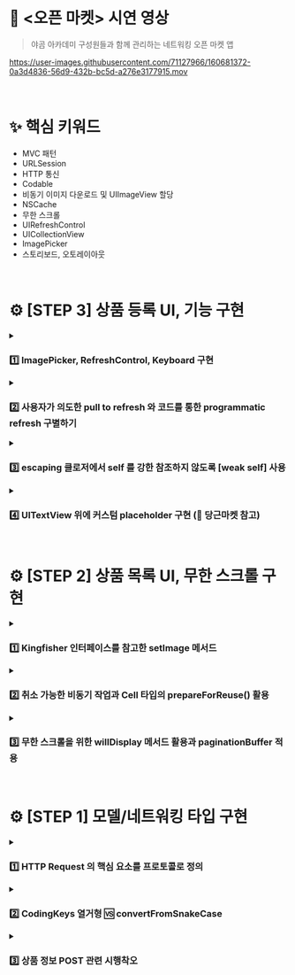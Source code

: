# 📱 <오픈 마켓> 시연 영상

> 야곰 아카데미 구성원들과 함께 관리하는 네트워킹 오픈 마켓 앱

https://user-images.githubusercontent.com/71127966/160681372-0a3d4836-56d9-432b-bc5d-a276e3177915.mov

<br>

# ✨ 핵심 키워드

- MVC 패턴
- URLSession
- HTTP 통신
- Codable
- 비동기 이미지 다운로드 및 UIImageView 할당
- NSCache
- 무한 스크롤
- UIRefreshControl
- UICollectionView
- ImagePicker
- 스토리보드, 오토레이아웃

<br>

# ⚙️ [STEP 3] 상품 등록 UI, 기능 구현

<details>
<summary><h3>1️⃣ ImagePicker, RefreshControl, Keyboard 구현</h3></summary>

|🖼️ ImagePicker 기능|♻️ RefreshControl 기능|↕️ Keyboard 대응|
|:-:|:-:|:-:|
|![ImagePicker 기능](https://user-images.githubusercontent.com/71127966/161112789-f8bd631e-8e3d-494f-8363-64cba1a3f7ab.gif)|![RefreshControl 기능](https://user-images.githubusercontent.com/71127966/161114708-f5193b2c-1084-418c-8ce4-fe66fd3cceb3.gif)|![Keyboard 대응](https://user-images.githubusercontent.com/71127966/161109574-bdd6c677-7df1-41b7-a56e-bccaa444f277.gif)|
|imagePicker Cell 을 클릭하면<br>사진첩에서 사진을 추가할 수 있습니다.<br>정방형으로 크롭이 가능합니다.<br>사진은 최대 5장까지 추가할 수 있습니다.|화면의 edge 를 당겨서(pulling)<br>새로고침(refresh) 할 수 있습니다.<br>상품등록에 성공하면 Modal 이 내려가고<br>화면이 새로고침되며 추가한 상품을 보여줍니다.|사용자가 textField/textView 를 터치하면<br>입력하는 데이터에 알맞은 키보드가 올라옵니다.<br>콘텐츠가 키보드에 의해 가려지면,<br>화면이 올라오며 대응합니다.|

</details>

<details>
<summary><h3>2️⃣ 사용자가 의도한 pull to refresh 와 코드를 통한 programmatic refresh 구별하기</h3></summary>

- [UIRefreshControl](https://developer.apple.com/documentation/uikit/uirefreshcontrol) 기능을 구현한 부분에서, 사용자가 의도적으로 `pull to refresh` 하는 경우와, `상품 등록`에 성공해서 그 상품을 보여주기 위해 `programmatic refresh` 하는 경우를 분기 처리하기 위해 `isRefreshing` 프로퍼티를 활용했습니다.
  - `isRefreshing` 프로퍼티가 `false` 라면 -> 상품 등록에 성공한 것이므로, 해당 상품이 정상적으로 등록된 걸 보여주기 위해, TableView 최상단으로 이동시킵니다. 

- DispatchQueue.main.async 가 아니라, `asyncAfter(deadline: .now() + 0.5)`를 사용한 이유는 따로 기술 블로그에 정리했습니다.
  - [[iOS] 당겨서 새로고침(Pull to Refresh) 상용앱처럼 구현하는 방법](https://bicycleforthemind.tistory.com/39)
  
```swift
// handleRefreshControl() 메서드 내부 로직 중에서, reloadData() 가 위치한 부분

DispatchQueue.main.asyncAfter(deadline: .now() + 0.5) {
    self.tableView.reloadData() // refresh 가 시작되면, Main Thread 에서 reloadData() 메서드 호출
    if self.refreshControl?.isRefreshing == false {
        self.scrollToTop(animated: false) // 상품 등록에 성공한 경우, TableView 의 최상단으로 이동
    }
    self.refreshControl?.endRefreshing()
}
```

</details>

<details>
<summary><h3>3️⃣ escaping 클로저에서 self 를 강한 참조하지 않도록 [weak self] 사용</h3></summary>

- escaping 클로저에서 `self`를 사용하는 경우, 클로저의 범위(scope) 수명 동안에는 self 에 대한 `강한 참조`를 유지합니다.
  - self 또한 참조 타입인 클로저의 `Reference Count(이하 RC)`를 1 증가시킵니다. 이로써 `클로저`와 `self` 사이에는 `강한 순환 참조`가 발생합니다.
  - 클로저의 실행이 완료되면, 클로저가 들고 있던 self 에 대한 강한 참조가 해제되면서, `self` 의 RC 가 1 감소합니다.
  - 하지만, 서버에 요청한 API 에 대한 응답이 정상적으로 돌아오지 않는다면, 클로저와 self 사이의 `강한 순환 참조`가 해결되지 않아 `메모리 누수`가 발생할 수 있습니다.

- 강한 순환 참조를 방지하기 위해, 클로저에서 `[self weak]`를 선언해 self 의 RC 가 올라가지 않도록 했습니다.
  - 프로젝트 전체에서 `self`를 사용하는 escaping 클로저 전체에 [self weak] 를 사용했습니다.
  - 📃 참고 블로그 [You don’t (always) need [weak self]](https://velog.io/@haanwave/Article-You-dont-always-need-weak-self)
  
```swift
// handleRefreshControl() 메서드 로직 중, 새로운 데이터를 서버에 요청하는 부분

APIExecutor().execute(request) { [weak self] (result: Result<ProductsListPage, Error>) in
    // weak self 사용으로 인해 self 가 옵셔널이 되므로, 옵셔널 바인딩을 통해 클로저 시작 시, self 에 대한 임시 강한 참조 생성
    guard let self = self else { return }
    
    switch result {
    case .success(let productsListPage):
        // 임시 강한 참조가 걸린 self 를 옵셔널 체이닝 없이 사용
        self.currentPageNo = productsListPage.pageNo
        self.hasNextPage = productsListPage.hasNext
        // ...
```

</details>

<details>
<summary><h3>4️⃣ UITextView 위에 커스텀 placeholder 구현 (🥕 당근마켓 참고)</h3></summary>

- 유명 앱인 `당근마켓`의 상품 등록 화면에서 구현된 `UITextView placeholder` 를 그대로 구현해보고 싶었습니다.
  - UIKit 의 [UITextView](https://developer.apple.com/documentation/uikit/uitextview)에는 기본적인 `placeholder` 기능이 없으므로, 직접 구현해야 했습니다.

- placeholder 역할을 할 별도의 UITextView 를 생성하며, 특정 프로퍼티를 아래와 같이 변경했습니다.
  - ⭐ `isUserInteractionEnabled` -> 가장 중요한 부분입니다. placeholder 역할을 하는 UITextView 가 `사용자의 터치`를 받으면 안 되므로, [isUserInteractionEnabled](https://developer.apple.com/documentation/uikit/uiview/1622577-isuserinteractionenabled) 프로퍼티를 false 로 바꿔, 터치를 무시하도록 만들었습니다.
  - `textColor` -> 텍스트 색상은 placeholder 특유의 회색을 표현하기 위해, [UIColor.placeholderText](https://developer.apple.com/documentation/uikit/uicolor/3173134-placeholdertext) 색상 적용했습니다.
  - `backgroundColor` -> 배경은 투명한 색상인 [UIColor.clear](https://developer.apple.com/documentation/uikit/uicolor/1621945-clear) 적용하여, 콘텐츠를 가리지 않도록 했습니다.
  - `isScrollEnabled` -> 스크롤 가능 여부를 나타내는 [isScrollEnabled](https://developer.apple.com/documentation/uikit/uiscrollview/1619395-isscrollenabled)를 false 로 만들어서, 오토레이아웃으로 넓이을 잡아줄 수 있도록 했습니다.
  
```swift
// 커스텀 placeholder 역할을 해줄 UITextView 생성

private var descriptionsTextViewPlaceholder: UITextView = {
    let textView = UITextView()
    textView.text = "브랜드, 사이즈, 색상, 소재 등 물품에 대한 자세한 정보를 작성하면 판매확률이 올라가요!"
    textView.textColor = .placeholderText // 디폴트로 정의된 placeholder 색상 적용
    textView.font = .preferredFont(forTextStyle: .body)
    textView.backgroundColor = .clear // 투명한 배경색을 적용
    textView.isUserInteractionEnabled = false // 사용자의 터치를 받지 못하도록 interaction 프로퍼티를 false 처리
    textView.isScrollEnabled = false // 스크롤이 불가능하게 만들어서 오토레이아웃으로 넓이 잡아줄 수 있도록 처리
    textView.translatesAutoresizingMaskIntoConstraints = false // 코드로 오토레이아웃을 적용할 것이므로, 해당 프로퍼티는 false 처리
    return textView
}()

// 아래 메서드는 viewDidLoad() 에서 호출

private func configureDescriptionTextView() {
    // 프로젝트 내의 모든 IBOutlet 에서 강제 추출(!) 대신, 안전한 옵셔널(?) 처리를 해줬기에, 옵셔널 바인딩 필요
    guard let descriptionsTextView = descriptionsTextView else { return }
    descriptionsTextView.addSubview(descriptionsTextViewPlaceholder) // 기존 UITextView 위에 addSubview
    NSLayoutConstraint.activate([
        // widthAnchor 를 잡아주지 않으면, text 가 화면을 벗어남
        descriptionsTextViewPlaceholder.widthAnchor.constraint(equalTo: descriptionsTextView.widthAnchor),
        descriptionsTextViewPlaceholder.leadingAnchor.constraint(equalTo: descriptionsTextView.leadingAnchor),
        descriptionsTextViewPlaceholder.trailingAnchor.constraint(equalTo: descriptionsTextView.trailingAnchor),
        descriptionsTextViewPlaceholder.topAnchor.constraint(equalTo: descriptionsTextView.topAnchor),
        descriptionsTextViewPlaceholder.bottomAnchor.constraint(equalTo: descriptionsTextView.bottomAnchor)
    ])
}
```

|🥕 당근마켓 placeholder|모방한 placeholder 모습|
|:-:|:-:|
|<img src="https://user-images.githubusercontent.com/71127966/161421827-b1630006-868d-4896-a56d-59f38029511d.gif" width="320">|<img src="https://user-images.githubusercontent.com/71127966/161422065-0a4c59aa-f429-4c90-8b14-87107a16f612.gif" width="320">|

</details>

<br>

# ⚙️ [STEP 2] 상품 목록 UI, 무한 스크롤 구현

<details>
<summary><h3>1️⃣ Kingfisher 인터페이스를 참고한 setImage 메서드</h3></summary>

- 이미지 다운로드를 위한 `setImage 메서드`는 [Kingfisher 인터페이스](https://github.com/onevcat/Kingfisher#kingfisher-101)를 참고해서 만들었습니다.
  - `URL` 주소를 파라미터로 넣으면, `메모리 캐시`에 동일한 URL을 가진 이미지가 있는지 체크하고, 없다면 이미지를 다운로드해서 `UIImageView 에 할당`하는 메서드입니다.
  - `UIImageView` 타입의 extension 으로 메서드를 만들고, 테이블뷰/컬렉션뷰의 `cellForRowAt` 메서드가 호출될 때, cell 타입 스스로가 setImage 메서드를 호출해서 `비동기(async)`로 이미지를 다운받아 UIImageView 를 채우는 로직을 가지고 있습니다.

- 테이블뷰/컬렉션뷰의 스크롤을 빠른 속도로 내리면, `Cell 재사용` 로직 때문에 이미지가 바뀌는 이슈가 있었는데요, 그 해결 과정은 별도의 이슈( #6 )로 정리했습니다.
  - `취소 가능한 비동기 작업(Cancellable)`에 대해선 2️⃣번에 정리했습니다! 😄

```swift
extension UIImageView {
    
    func setImage(with url: URL, invalidImage: UIImage) -> Cancellable? {
        let cacheKey = url.absoluteString as NSString // URL 을 cacheKey 로 활용하기 위한 변환 과정
        
        // 해당 cacheKey 를 사용하는 이미지가 메모리 캐시에 존재한다면, 그 이미지를 꺼내 할당
        if let cachedImage = ImageCacheManager.shared.object(forKey: cacheKey) {
            self.image = cachedImage
            return nil // 이미지를 새롭게 다운받는 비동기 작업이 불필요하므로, nil 을 반환하며 메서드 종료
        }
        
        let task = URLSession.shared.dataTask(with: url) { [weak self] data, _, error in
            guard let self = self else { return }
            
            // 에러가 발생했고 그 에러가 Cell 의 재사용을 위한 prepareForReuse() 메서드 내의 비동기 작업 '취소(cancelled)'로 인한 것이 아니라면 ...
            if let error = error, error.localizedDescription != "cancelled" {
                DispatchQueue.main.async {
                    self.image = invalidImage // 미리 준비해둔 placeholder 이미지를 대신 할당
                }
                print("❌ 에러 : \(error.localizedDescription) 발생!")
                return
            } else {
                DispatchQueue.main.async {
                    guard let imageData = data,
                          let image = UIImage(data: imageData) else { return }
                    self.image = image
                    ImageCacheManager.shared.setObject(image, forKey: cacheKey) // 메모리 캐시에 URL 을 cacheKey 로 하는 이미지 저장
                }
            }
        }
        task.resume()
        return task // 이미지를 새롭게 다운받는 비동기 작업을 반환하며 메서드 종료
    }
}
```

</details>

<details>
<summary><h3>2️⃣ 취소 가능한 비동기 작업과 Cell 타입의 prepareForReuse() 활용</h3></summary>

- 위 1️⃣번에서 다뤘던 `setImage` 메서드는, 특이하게 `Cancellable?`을 반환합니다.
  - Cancellable 프로토콜을 준수하는 타입이 반환되고, 옵셔널을 붙여서 `nil`이 반환될 수도 있죠.
  - 반환시키는 task 는 원래 [URLSessionDataTask](https://developer.apple.com/documentation/foundation/urlsessiondatatask) 클래스 타입이지만, `추상화`를 위해 Cancellable 프로토콜을 채택하게 만들고, 그 프로토콜이 반환되는 것으로 표현했습니다.
  - Cancellable 프로토콜을 준수하려면, 오직 하나의 메서드 `cancel()` 만을 구현하면 됩니다.
  - 이때, `URLSessionDataTask` 클래스는 인스턴스 메서드로 이미 동일한 이름의 [cancel()](https://developer.apple.com/documentation/foundation/urlsessiontask/1411591-cancel) 메서드를 사용할 수 있습니다.

- UITableViewCell 타입에 프로퍼티로 `private var cancellableImageTask: Cancellable?` 를 생성해둡니다.
  - 그리고 `setImage` 메서드를 호출할 때 마다, 그 반환값을 cancellableImageTask 프로퍼티에 할당합니다.
  - 만약 다운로드 받아야 하는 이미지가 이미 `메모리 캐시`에 존재하면 cancellableImageTask 프로퍼티는 `nil`을 유지할 것이고, 비동기 작업이 완료되는 경우에도 `nil`이 될 것입니다.

- ☑️ 만약 테이블뷰의 스크롤을 빠르게 내리게 되면, Cell 타입이 `재사용`되면서, [prepareForReuse()](https://developer.apple.com/documentation/uikit/uitableviewcell/1623223-prepareforreuse) 메서드가 호출됩니다.
  - 이때, Cell 재사용을 위해 이미지를 비워주고(nil), 완료되지 않은 비동기 작업을 `취소(cancel)`시킵니다.
  - 이 방법을 통해, 스크롤을 빠르게 내리더라도, 이미지를 안정적으로 세팅할 수 있습니다.
  
```swift
protocol Cancellable {
    // Cancellable 프로토콜을 채택한 타입은 cancel() 메서드를 구현해야 함
    func cancel()
}

// URLSessionDataTask 클래스가 Cancellable 프로토콜 채택
extension URLSessionDataTask: Cancellable { }

final class ProductTableViewCell: UITableViewCell {
    // @IBOutlet 프로퍼티들 ...
    
    // ⭐️Cancellable 프로토콜을 준수하는 프로퍼티 cancellableImageTask 를 옵셔널로 선언!
    private var cancellableImageTask: Cancellable?
    
    // 이미지 다운로드에 실패하면 보여줄 UIImage 생성
    private let invalidImage: UIImage = {
        let invalidImage = UIImage(systemName: "xmark.icloud") ?? UIImage()
        return invalidImage.withTintColor(.systemGray, renderingMode: .alwaysOriginal)
    }()
    
    override func prepareForReuse() {
        productThumbnail?.image = nil // 일단 이미지를 비워주고
        cancellableImageTask?.cancel() // ⭐️만약 완료되지 않은 비동기 작업이 있다면, 취소(cancel)함
    }
    
    func configureTableContent(with product: Product) {
        if let url = URL(string: product.thumbnail) {
            // cancellableImageTask 프로퍼티에 비동기 작업을 할당
            cancellableImageTask = productThumbnail?.setImage(
                with: url,
                invalidImage: invalidImage
            )
        }
        productName?.attributedText = product.attributedName
        productPrice?.attributedText = product.attributedPrice
        productBargainPrice?.attributedText = product.attributedBargainPrice
        productStock?.attributedText = product.attributedStock
    }
}
```

</details>
  
<details>
<summary><h3>3️⃣ 무한 스크롤을 위한 willDisplay 메서드 활용과 paginationBuffer 적용</h3></summary>
  
- UITableViewController 클래스의 [willDisplay](https://developer.apple.com/documentation/uikit/uitableviewdelegate/1614883-tableview) 메서드를 활용해서, 다음 Cell 들을 어느 타이밍에 테이블뷰에 추가할 것인지 결정했습니다.
  - 스크롤이 테이블뷰의 바닥에 닿기 전에, 미리 다음 페이지 정보를 다운로드하면, `버벅거림 없는 무한 스크롤`이 가능합니다.
  - 이때, `paginationBuffer`라는 이름의 프로퍼티를 선언해서, 개념을 구체화했습니다.
  - paginationBuffer 개념을 처음 만들 때, 페이지네이션이 중복으로 작동하는 이슈가 있었는데요, 그 해결 과정은 별도의 이슈( #4 )로 정리했습니다. 😄
  
```swift
final class ProductTableViewController: UITableViewController {
    
    private var currentPageNo: Int = 1
    private var hasNextPage: Bool = false
    
    override func tableView(_ tableView: UITableView, willDisplay cell: UITableViewCell, forRowAt indexPath: IndexPath) {
        let paginationBuffer = 3 // 테이블뷰의 마지막 Cell '2개' 위에서 다음 페이지 다운로드 시작
        // 만약 products.count 가 '10'이라면, 마지막 indexPath.row 는 '9'가 된다.
        // indexPath.row 가 '7'이 되는 시점은 마지막 Cell '2개' 위에 있는 Cell 이 화면에 보일 때가 된다.
        guard indexPath.row == products.count - paginationBuffer,
              hasNextPage == true else { return } // 다운로드받을 '다음 페이지'가 존재하는지도 확인 필요
        
        downloadProductsListPage(number: currentPageNo + 1)
    }
}
```

</details>

<br>

# ⚙️ [STEP 1] 모델/네트워킹 타입 구현

<details>
<summary><h3>1️⃣ HTTP Request 의 핵심 요소를 프로토콜로 정의</h3></summary>

- API 서버와 HTTP 네트워크를 진행하기 위한 `APIRequest`를 구현하기 위해, `공통적으로 필요한 프로퍼티(url, httpMethod, header, body)`를 `프로토콜`로 정의했습니다.
  - 구체적인 HTTP Request 에 해당하는 `APIRequestType` 구조체들이 모두 `APIRequest` 프로토콜을 채택하게 했습니다.
  - HTTP Request 의 핵심 요소를 프로토콜로 정의함으로써, 새로운 Request 를 만들어야 할 때도 프로토콜을 채택함으로써 확장이 편리하도록 만들었습니다.
  
```swift
// 구체적인 request 구조체들이 아래 프로토콜을 채택하고, 해당 프로퍼티를 구현하게 함
protocol APIRequest {
    
    var url: URL? { get }
    var httpMethod: HTTPMethod { get }
    var header: [String: String] { get }
    var body: Data? { get }
}

// 예시 - 상품 리스트 조회 (GET)
struct ProductsListPageRequest: APIRequest {
    
    private let pageNo: Int
    private let itemsPerPage: Int
    private let boundary: String
    
    // HTTP 통신의 기초가 되는 url, httpMethod, header, body 연산 프로퍼티 구현
    var url: URL? {
        return APIURL.productsListPage(pageNo, itemsPerPage).url
    }
    var httpMethod: HTTPMethod {
        return .get
    }
    var header: [String: String] {
        return ["Content-Type": "multipart/form-data; boundary=\(boundary)"]
    }
    var body: Data? {
        return nil
    }
    
    init(pageNo: Int, itemsPerPage: Int) {
        self.pageNo = pageNo
        self.itemsPerPage = itemsPerPage
        self.boundary = "--\(UUID().uuidString)"
    }
}
```

</details>
  
<details>
<summary><h3>2️⃣ CodingKeys 열거형 🆚 convertFromSnakeCase</h3></summary>

- HTTP 네트워크를 위해 [Codable](https://developer.apple.com/documentation/swift/codable) 프로토콜을 채택한 `모델 타입`을 구현할 때, keyDecodingStrategy 중의 [convertFromSnakeCase](https://developer.apple.com/documentation/foundation/jsondecoder/keydecodingstrategy/convertfromsnakecase) 전략과 `CodingKeys 열거형` 중에 어떤 것을 사용할 것인지 고민했습니다.
  - 조사해보니, 디코딩할 때는 `Strategy 가 먼저 적용`된 이후에 2순위로 CodingKeys 가 적용된다는 내용을 확인했습니다. [출처](https://stackoverflow.com/questions/49881621/the-convertfromsnakecase-strategy-doesnt-work-with-custom-codingkeys-in-swi)

- 프로젝트에서는 [스타일쉐어 Swift Style Guide #약어](https://github.com/StyleShare/swift-style-guide#%EC%95%BD%EC%96%B4) 기준에 따라 네이밍을 하고 있었는데요.
  - `thumbnailURL` 같은 상수 네이밍에서, `URL`을 대문자로 선언한 뒤에, `convertFromSnakeCase` 전략을 사용하면, `Url`로 변환되어 디코딩에 실패하는 결과로 이어졌습니다.
  - 따라서, 네이밍에서의 충돌을 피하려면, 둘 중 하나만 사용해야 했기에, 둘의 `장단점`을 비교해봤습니다.

- **convertFromSnakeCase 전략**
  - 🟢 장점 -> CodingKeys 를 매번 선언해줄 필요가 없어서, 모델의 코드가 간결해짐
  - 🔴 단점 -> 타입의 모든 프로퍼티가 반드시 lowerCamelCase 로 작성되어야 함

- **CodingKeys 열거형**
  - 🟢 장점 -> 커스터마이징이 수월해져서, 원하는 네이밍을 만들어낼 수 있음
  - 🔴 단점 -> 타입 밑에 매번 선언해줘야 해서 불편하고, 코드의 양이 많아짐

- 위 내용을 토대로, `CodingKeys` 열거형을 사용하는 것이 ‘확장성’이나 ‘유연성’에서 더 장점이 있다고 생각했습니다.
  - 참고로 [convertFromSnakeCase 공식문서](https://developer.apple.com/documentation/foundation/jsondecoder/keydecodingstrategy/convertfromsnakecase?changes=latest_minor)에 `“Acronyms(두문자어)”`은 제대로 처리하기 어렵다는 노트가 써있기도 합니다.
  - 그런 경우에는 CodingKeys 열거형을 사용하라고 적혀있는 점도 확인할 수 있었습니다. 😄

![image](https://user-images.githubusercontent.com/71127966/161547717-16c85865-6933-485a-b1f8-df1ceb0125f0.png)

```swift
// 모델 타입 중 하나인, ProductsListPage 구조체 예시
struct ProductsListPage: Codable {
    
    let pageNo: Int
    let itemsPerPage: Int
    let totalCount: Int
    let offset: Int
    let limit: Int
    let pages: [Product]
    let lastPage: Int
    let hasNext: Bool
    let hasPrev: Bool
    
    // CodingKeys 열거형은 외부에서 접근할 필요가 없으므로 private 접근제어 부여
    // nested 열거형의 이름인 "CodingKeys" 는 변경하면 안 됨!
    private enum CodingKeys: String, CodingKey {
        
        case pageNo = "page_no"
        case itemsPerPage = "items_per_page"
        case totalCount = "total_count"
        case lastPage = "last_page"
        case hasNext = "has_next"
        case hasPrev = "has_prev"
        case offset, limit, pages
    }
}
```

</details>
  
<details>
<summary><h3>3️⃣ 상품 정보 POST 관련 시행착오</h3></summary>

- `boundary` 시행착오
  - 네트워크 라이브러리를 사용하지 않고, HTTP Request 를 직접 구현해서 사용했습니다.
  - 이때, header 의 Content-Type 이 `multipart/form-data`인 경우, 각 엔티티를 구분하기 위해 `boundary`가 필요합니다.
  - [MDN 문서](https://developer.mozilla.org/ko/docs/Web/HTTP/Methods/POST)를 참고하면서 구현했으나, 디버깅에 꽤 시간이 소요됐습니다.
  - 이유를 찾고보니, `boundary 의 유형이 총 3가지`임을 구분하지 못해서 였습니다.
  - 또한, boundary 는 `multipart/form-data` 사용할 때만 필요하다는 것을 배웠습니다. [출처](https://stackoverflow.com/questions/3508338/what-is-the-boundary-in-multipart-form-data)

<p align="left"><img src="https://user-images.githubusercontent.com/71127966/161554333-cf3e1da7-bb6b-4597-b181-0f54658b8d21.png" width="70%"></p> 

- `\"` 시행착오
  - 아래 이미지를 보면, name, filename 같은 파라미터에 `"field2"` 이런 식으로 String 이 들어가 있는 것을 보고, “field2” 로 넣어놨던 게 화근이었습니다.
  - “field2” 로 코드를 넣어두면, 실제 httpBody 에서는 `name=filed2` -> 이렇게 따옴표(")가 사라져버립니다. 그렇기 때문에 인위적으로 따옴표를 살려놔야 하는 것입니다.
  - 스위프트에서 따옴표를 String 의 경계선으로 인식하지 않게 하려면 `역슬래시(\)`와 함께 붙여쓰면 됩니다.
  - 즉, `"\"field2\""` -> 이렇게 입력해야 합니다. 👍🏻

<p align="left"><img src="https://user-images.githubusercontent.com/71127966/161558120-7973013a-09a1-43d9-a725-6c52871bba02.png" width="70%"></p> 

- `CodingKeys` 시행착오
  - 상품 등록을 하려면 그 상품 정보를 params 라는 키 값에 대응하는 `JSON 객체`로 만들어서 httpBody 에 넣어줘야 합니다.
  - JSON 객체 만들어내기 위한 모델 타입인 NewProductInfo 다 구현해두고서, 가장 중요한 `CodingKeys 열거형`을 안 만들어서 네트워크 오류가 발생했습니다.
  - 다른 let 프로퍼티들은 괜찮은데, `discountedPrice`가 에러를 일으키는 주범이었습니다.
  - 그 이유는, JSON 객체로 보낼 때는 `스네이크 표기법`으로 상수 이름을 바꿔서 보내야 하는데, CodingKeys 열거형을 안 만들어놨으니 인코딩이 제대로 되지 않았던 것입니다. 😅

<p align="left"><img src="https://user-images.githubusercontent.com/71127966/161558916-de44e112-d9b0-4d53-92f3-904b4ec754e5.png" width="70%"></p> 

- `filename` 시행착오
  - 서버 API 명세의 상품 등록 request 예시에는 "src"라는 키값에 대응되는 값으로 `"~.jpg"`로 끝나는 이름이 달려있고, [MDN 문서](https://developer.mozilla.org/ko/docs/Web/HTTP/Methods/POST)에도 `"~.txt"`로 표현되어 있습니다.
  - filename 키값에는 `파일 확장자명이 반드시 들어가야` 한다는 걸 배웠습니다.

<p align="left"><img src="https://user-images.githubusercontent.com/71127966/161561986-22a4f31d-5e9b-4537-aeab-2db72b8ce036.png" width="70%"></p>

</details>
